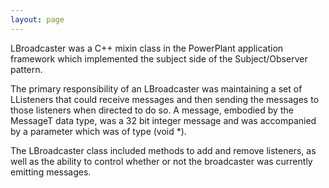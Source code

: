 ```yaml
---
layout: page
---
```


LBroadcaster was a C++ mixin class in the PowerPlant application framework which  implemented the subject side of the Subject/Observer pattern.

The primary responsibility of an LBroadcaster was maintaining a set of LListeners that could receive messages and then sending the messages to those listeners when directed to do so.  A message, embodied by the MessageT data type, was a 32 bit integer message and was accompanied by a parameter which was of type (void *).

The LBroadcaster class included methods to add and remove listeners, as well as the ability to control whether or not the broadcaster was currently emitting messages.
